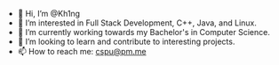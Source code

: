 - 👋 Hi, I’m @Kh1ng
- 👀 I’m interested in Full Stack Development, C++, Java, and Linux.
- 🌱 I’m currently working towards my Bachelor's in Computer Science.
- 💞️ I’m looking to learn and contribute to interesting projects.
- 📫 How to reach me: cspu@pm.me

<!---
Kh1ng/Kh1ng is a ✨ special ✨ repository because its `README.md` (this file) appears on your GitHub profile.
You can click the Preview link to take a look at your changes.
--->
